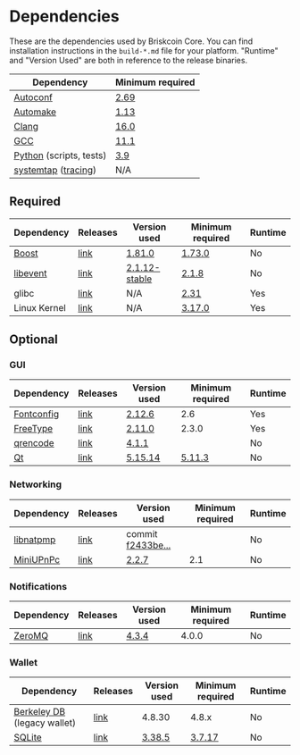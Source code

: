 # Dependencies

These are the dependencies used by Briskcoin Core.
You can find installation instructions in the `build-*.md` file for your platform.
"Runtime" and "Version Used" are both in reference to the release binaries.

| Dependency | Minimum required |
| --- | --- |
| [Autoconf](https://www.gnu.org/software/autoconf/) | [2.69](https://github.com/briskcoin/briskcoin/pull/17769) |
| [Automake](https://www.gnu.org/software/automake/) | [1.13](https://github.com/briskcoin/briskcoin/pull/18290) |
| [Clang](https://clang.llvm.org) | [16.0](https://github.com/briskcoin/briskcoin/pull/30263) |
| [GCC](https://gcc.gnu.org) | [11.1](https://github.com/briskcoin/briskcoin/pull/29091) |
| [Python](https://www.python.org) (scripts, tests) | [3.9](https://github.com/briskcoin/briskcoin/pull/28211) |
| [systemtap](https://sourceware.org/systemtap/) ([tracing](tracing.md))| N/A |

## Required

| Dependency | Releases | Version used | Minimum required | Runtime |
| --- | --- | --- | --- | --- |
| [Boost](../depends/packages/boost.mk) | [link](https://www.boost.org/users/download/) | [1.81.0](https://github.com/briskcoin/briskcoin/pull/26557) | [1.73.0](https://github.com/briskcoin/briskcoin/pull/29066) | No |
| [libevent](../depends/packages/libevent.mk) | [link](https://github.com/libevent/libevent/releases) | [2.1.12-stable](https://github.com/briskcoin/briskcoin/pull/21991) | [2.1.8](https://github.com/briskcoin/briskcoin/pull/24681) | No |
| glibc | [link](https://www.gnu.org/software/libc/) | N/A | [2.31](https://github.com/briskcoin/briskcoin/pull/29987) | Yes |
| Linux Kernel | [link](https://www.kernel.org/) | N/A | [3.17.0](https://github.com/briskcoin/briskcoin/pull/27699) | Yes |

## Optional

### GUI
| Dependency | Releases | Version used | Minimum required | Runtime |
| --- | --- | --- | --- | --- |
| [Fontconfig](../depends/packages/fontconfig.mk) | [link](https://www.freedesktop.org/wiki/Software/fontconfig/) | [2.12.6](https://github.com/briskcoin/briskcoin/pull/23495) | 2.6 | Yes |
| [FreeType](../depends/packages/freetype.mk) | [link](https://freetype.org) | [2.11.0](https://github.com/briskcoin/briskcoin/commit/01544dd78ccc0b0474571da854e27adef97137fb) | 2.3.0 | Yes |
| [qrencode](../depends/packages/qrencode.mk) | [link](https://fukuchi.org/works/qrencode/) | [4.1.1](https://github.com/briskcoin/briskcoin/pull/27312) | | No |
| [Qt](../depends/packages/qt.mk) | [link](https://download.qt.io/official_releases/qt/) | [5.15.14](https://github.com/briskcoin/briskcoin/pull/30198) | [5.11.3](https://github.com/briskcoin/briskcoin/pull/24132) | No |

### Networking
| Dependency | Releases | Version used | Minimum required | Runtime |
| --- | --- | --- | --- | --- |
| [libnatpmp](../depends/packages/libnatpmp.mk) | [link](https://github.com/miniupnp/libnatpmp/) | commit [f2433be...](https://github.com/briskcoin/briskcoin/pull/29708) | | No |
| [MiniUPnPc](../depends/packages/miniupnpc.mk) | [link](https://miniupnp.tuxfamily.org/) | [2.2.7](https://github.com/briskcoin/briskcoin/pull/29707) | 2.1 | No |

### Notifications
| Dependency | Releases | Version used | Minimum required | Runtime |
| --- | --- | --- | --- | --- |
| [ZeroMQ](../depends/packages/zeromq.mk) | [link](https://github.com/zeromq/libzmq/releases) | [4.3.4](https://github.com/briskcoin/briskcoin/pull/23956) | 4.0.0 | No |

### Wallet
| Dependency | Releases | Version used | Minimum required | Runtime |
| --- | --- | --- | --- | --- |
| [Berkeley DB](../depends/packages/bdb.mk) (legacy wallet) | [link](https://www.oracle.com/technetwork/database/database-technologies/berkeleydb/downloads/index.html) | 4.8.30 | 4.8.x | No |
| [SQLite](../depends/packages/sqlite.mk) | [link](https://sqlite.org) | [3.38.5](https://github.com/briskcoin/briskcoin/pull/25378) | [3.7.17](https://github.com/briskcoin/briskcoin/pull/19077) | No |
